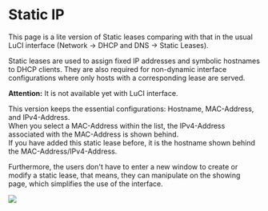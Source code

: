 # Static IP

This page is a lite version of Static leases comparing with that in the usual LuCI interface (Network → DHCP and DNS → Static Leases).

Static leases are used to assign fixed IP addresses and symbolic hostnames to DHCP clients. They are also required for non-dynamic interface configurations where only hosts with a corresponding lease are served.

**Attention:** It is not available yet with LuCI interface.

This version keeps the essential configurations: Hostname, MAC-Address, and IPv4-Address.  
When you select a MAC-Address within the list, the IPv4-Address associated with the MAC-Address is shown behind.  
If you have added this static lease before, it is the hostname shown behind the MAC-Address/IPv4-Address.

Furthermore, the users don't have to enter a new window to create or modify a static lease, that means, they can manipulate on the showing page, which simplifies the use of the interface.

[![](/_media/media/static_ip.png)](/_detail/media/static_ip.png?id=docs%3Aguide-user%3Aluci%3Astatic_ip "media:static_ip.png")
